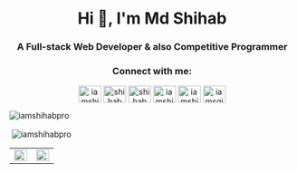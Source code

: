 <h1 align="center">Hi 👋, I'm Md Shihab</h1>
<h3 align="center">A Full-stack Web Developer & also Competitive Programmer</h3>

<h3 align="center">Connect with me:</h3>
<p align="center">
<a href="https://twitter.com/iamshihab_" target="blank"><img align="center" src="https://raw.githubusercontent.com/rahuldkjain/github-profile-readme-generator/master/src/images/icons/Social/twitter.svg" alt="iamshihab_" height="30" width="40" /></a>
<a href="https://www.linkedin.com/in/shihab-hossen-7345671a5/" target="blank"><img align="center" src="https://raw.githubusercontent.com/rahuldkjain/github-profile-readme-generator/master/src/images/icons/Social/linked-in-alt.svg" alt="shihab hossen" height="30" width="40" /></a>
<a href="https://www.facebook.com/profile.php?id=100009485510404" target="blank"><img align="center" src="https://raw.githubusercontent.com/rahuldkjain/github-profile-readme-generator/master/src/images/icons/Social/facebook.svg" alt="shihab shaan" height="30" width="40" /></a>
<a href="https://instagram.com/iamshihab_" target="blank"><img align="center" src="https://raw.githubusercontent.com/rahuldkjain/github-profile-readme-generator/master/src/images/icons/Social/instagram.svg" alt="iamshihab_" height="30" width="40" /></a>
<a href="https://www.hackerrank.com/iamshihab" target="blank"><img align="center" src="https://raw.githubusercontent.com/rahuldkjain/github-profile-readme-generator/master/src/images/icons/Social/hackerrank.svg" alt="iamshihab" height="30" width="40" /></a>
<a href="https://codeforces.com/profile/iamsgihab" target="blank"><img align="center" src="https://raw.githubusercontent.com/rahuldkjain/github-profile-readme-generator/master/src/images/icons/Social/codeforces.svg" alt="iamsgihab" height="30" width="40" /></a>

<p><img align="center" src="https://github-readme-stats.vercel.app/api/top-langs?username=iamshihabpro&show_icons=true&locale=en&layout=compact" alt="iamshihabpro" /></p>
<p>&nbsp;<img align="center" src="https://github-readme-stats.vercel.app/api?username=iamshihabpro&show_icons=true&locale=en" alt="iamshihabpro" /></p>
</p>
<table><tr><td valign="top" width="50%">

<img src="https://github-readme-stats.vercel.app/api?username=iamshihabpro&show_icons=true&count_private=true&hide_border=true" align="left" style="width: 100%" />

</td><td valign="top" width="50%">

<img src="https://github-readme-stats.vercel.app/api/top-langs/?username=iamshihabpro&hide_border=true&layout=compact" align="left" style="width: 100%" />

</td></tr></table> 
